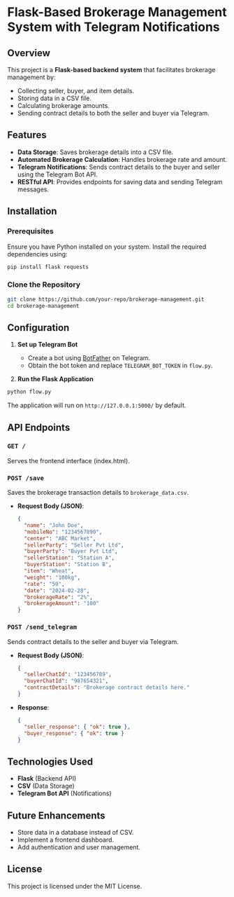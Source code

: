 # Flask-Based Brokerage Management System with Telegram Notifications

## Overview
This project is a **Flask-based backend system** that facilitates brokerage management by:
- Collecting seller, buyer, and item details.
- Storing data in a CSV file.
- Calculating brokerage amounts.
- Sending contract details to both the seller and buyer via Telegram.

## Features
- **Data Storage**: Saves brokerage details into a CSV file.
- **Automated Brokerage Calculation**: Handles brokerage rate and amount.
- **Telegram Notifications**: Sends contract details to the buyer and seller using the Telegram Bot API.
- **RESTful API**: Provides endpoints for saving data and sending Telegram messages.

## Installation
### Prerequisites
Ensure you have Python installed on your system. Install the required dependencies using:

```bash
pip install flask requests
```

### Clone the Repository
```bash
git clone https://github.com/your-repo/brokerage-management.git
cd brokerage-management
```

## Configuration
1. **Set up Telegram Bot**
   - Create a bot using [BotFather](https://t.me/BotFather) on Telegram.
   - Obtain the bot token and replace `TELEGRAM_BOT_TOKEN` in `flow.py`.

2. **Run the Flask Application**
```bash
python flow.py
```

The application will run on `http://127.0.0.1:5000/` by default.

## API Endpoints
### `GET /`
Serves the frontend interface (index.html).

### `POST /save`
Saves the brokerage transaction details to `brokerage_data.csv`.
- **Request Body (JSON)**:
  ```json
  {
    "name": "John Doe",
    "mobileNo": "1234567890",
    "center": "ABC Market",
    "sellerParty": "Seller Pvt Ltd",
    "buyerParty": "Buyer Pvt Ltd",
    "sellerStation": "Station A",
    "buyerStation": "Station B",
    "item": "Wheat",
    "weight": "100kg",
    "rate": "50",
    "date": "2024-02-28",
    "brokerageRate": "2%",
    "brokerageAmount": "100"
  }
  ```

### `POST /send_telegram`
Sends contract details to the seller and buyer via Telegram.
- **Request Body (JSON)**:
  ```json
  {
    "sellerChatId": "123456789",
    "buyerChatId": "987654321",
    "contractDetails": "Brokerage contract details here."
  }
  ```

- **Response**:
  ```json
  {
    "seller_response": { "ok": true },
    "buyer_response": { "ok": true }
  }
  ```

## Technologies Used
- **Flask** (Backend API)
- **CSV** (Data Storage)
- **Telegram Bot API** (Notifications)

## Future Enhancements
- Store data in a database instead of CSV.
- Implement a frontend dashboard.
- Add authentication and user management.

## License
This project is licensed under the MIT License.

